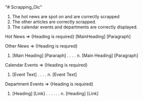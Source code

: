 "# Scrapping_Oic" 


<!-- Remarks -->
1. The hot news are spot on and are correctly scrapped
2. The other articles are correctly scrapped.
3. The calendar events and departments are correctly displayed.

<!-- The structure needs to be updated. Please do follow the structure where the data must be shown on the console in excat same way -->
Hot News => {Heading is required}
[MainHeading]
[Paragraph]

Other News => {Heading is requred}
1. [Main Heading]
   [Pararaph]
   .
   .
   .
   .
n. [Main Heading]
   [Paragraph]

Calendar Events => {Heading is required}
1. [Event Text]
   .
   .
   .
   .
n. [Event Text]

Department Events => {Heading is required}
1. [Heading]
   [Link] 
   .
   .
   .
   .
   .
   .
n. [Heading]
   [Link]

<!-- When you print the link, they must be accessible. You can acheive the following with concatenating withe base url with the links you fetched.-->